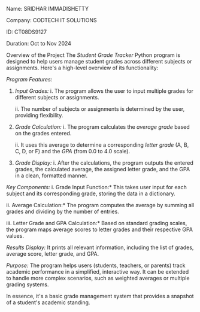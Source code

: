 Name: SRIDHAR IMMADISHETTY

Company: CODTECH IT SOLUTIONS

ID: CT08DS9127

Duration: Oct to Nov 2024


Overview of the Project
The *Student Grade Tracker* Python program is designed to help users manage student grades across different subjects or assignments. Here's a high-level overview of its functionality:

*Program Features:*
1. *Input Grades:* 
   i. The program allows the user to input multiple grades for different subjects or assignments.
   
   ii. The number of subjects or assignments is determined by the user, providing flexibility.

3. *Grade Calculation:*
   i. The program calculates the *average grade* based on the grades entered.
   
   ii. It uses this average to determine a corresponding *letter grade* (A, B, C, D, or F) and the *GPA* (from 0.0 to 4.0 scale).

5. *Grade Display:*
   i. After the calculations, the program outputs the entered grades, the calculated average, the assigned letter grade, and the GPA in a clean, formatted manner.

*Key Components:*
i. Grade Input Function:* This takes user input for each subject and its corresponding grade, storing the data in a dictionary.

ii. Average Calculation:* The program computes the average by summing all grades and dividing by the number of entries.

iii. Letter Grade and GPA Calculation:* Based on standard grading scales, the program maps average scores to letter grades and their respective GPA values.

*Results Display:* It prints all relevant information, including the list of grades, average score, letter grade, and GPA.

*Purpose:*
The program helps users (students, teachers, or parents) track academic performance in a simplified, interactive way. It can be extended to handle more complex scenarios, such as weighted averages or multiple grading systems. 

In essence, it's a basic grade management system that provides a snapshot of a student's academic standing.
